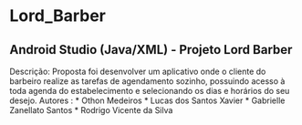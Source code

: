 # Lord_Barber
## Android Studio (Java/XML) - Projeto Lord Barber
<Projeto de um App/> 
Descrição: 
Proposta foi desenvolver um aplicativo onde o cliente do barbeiro realize as tarefas de agendamento sozinho, 
possuindo acesso à toda agenda do estabelecimento e selecionando os dias e horários do seu desejo. 
Autores : 
* Othon Medeiros
* Lucas dos Santos Xavier
* Gabrielle Zanellato Santos
* Rodrigo Vicente da Silva
